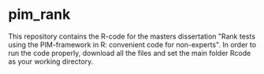 # pim_rank

This repository contains the R-code for the masters dissertation "Rank tests using the PIM-framework in R: convenient code for non-experts".
In order to run the code properly, download all the files and set the main folder Rcode as your working directory.
